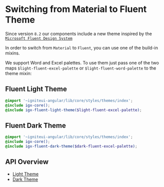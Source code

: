 # Switching from Material to Fluent Theme
Since version `8.2` our components include a new theme inspired by the [`Microsoft Fluent Design System`](https://www.microsoft.com/design/fluent/)  
 
In order to switch from `Material` to `Fluent`, you can use one of the build-in mixins.  

We support Word and Excel palettes. To use them just pass one of the two maps `$light-fluent-excel-palette` or `$light-fluent-word-palette` to the theme mixin:

## Fluent Light Theme
```scss
@import '~igniteui-angular/lib/core/styles/themes/index';
@include igx-core();
@include igx-fluent-light-theme($light-fluent-excel-palette);
```

## Fluent Dark Theme
```scss
@import '~igniteui-angular/lib/core/styles/themes/index';
@include igx-core();
@include igx-fluent-dark-theme($dark-fluent-excel-palette);
```

## API Overview
* [Light Theme]({environment:sassApiUrl}/index.html#mixin-igx-fluent-light-theme)
* [Dark Theme]({environment:sassApiUrl}/index.html#mixin-igx-fluent-dark-theme)
